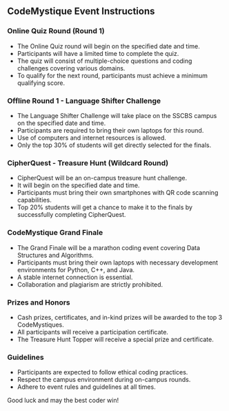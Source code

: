 ## CodeMystique Event Instructions

### Online Quiz Round (Round 1)

- The Online Quiz round will begin on the specified date and time.
- Participants will have a limited time to complete the quiz.
- The quiz will consist of multiple-choice questions and coding challenges covering various domains.
- To qualify for the next round, participants must achieve a minimum qualifying score.

### Offline Round 1 - Language Shifter Challenge

- The Language Shifter Challenge will take place on the SSCBS campus on the specified date and time.
- Participants are required to bring their own laptops for this round.
- Use of computers and internet resources is allowed.
- Only the top 30% of students will get directly selected for the finals.

### CipherQuest - Treasure Hunt (Wildcard Round)

- CipherQuest will be an on-campus treasure hunt challenge.
- It will begin on the specified date and time.
- Participants must bring their own smartphones with QR code scanning capabilities.
- Top 20% students will get a chance to make it to the finals by successfully completing CipherQuest.

### CodeMystique Grand Finale

- The Grand Finale will be a marathon coding event covering Data Structures and Algorithms.
- Participants must bring their own laptops with necessary development environments for Python, C++, and Java.
- A stable internet connection is essential.
- Collaboration and plagiarism are strictly prohibited.

### Prizes and Honors

- Cash prizes, certificates, and in-kind prizes will be awarded to the top 3 CodeMystiques.
- All participants will receive a participation certificate.
- The Treasure Hunt Topper will receive a special prize and certificate.

### Guidelines

- Participants are expected to follow ethical coding practices.
- Respect the campus environment during on-campus rounds.
- Adhere to event rules and guidelines at all times.

Good luck and may the best coder win!